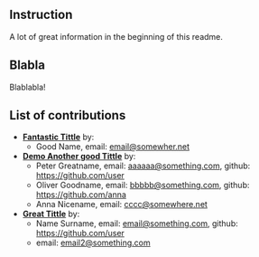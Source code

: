 ## Instruction

A lot of great information in the beginning of this readme.

## Blabla

Blablabla!
## List of contributions

- [__Fantastic Tittle__](namesix) by:
   * Good Name, email: email@somewher.net
- [__Demo Another good Tittle__](namethree-namefour-namefive) by:
   * Peter Greatname, email: aaaaaa@something.com, github: https://github.com/user
   * Oliver Goodname, email: bbbbb@something.com, github: https://github.com/anna
   * Anna Nicename, email: cccc@somewhere.net
- [__Great Tittle__](nameone-nametwo) by:
   * Name Surname, email: email@something.com, github: https://github.com/user
   * email: email2@something.com
